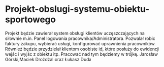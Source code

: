 # Projekt-obslugi-systemu-obiektu-sportowego
Projekt będzie zawierał system obsługi klientów uczęszczających na siłownie m.in. Panel logowania pracownika/Administratora. Pozwalał robic faktury zakupu, wybierać usługi, konfigurować uprawnienia pracowników. Również będzie przydzielał klientom osobiste id, które posłuży do ewidencji wejśc i wyjśc z obiektu itp. Pracować nad tym będziemy w trójkę. Jarosław Górski,Maciek Drożdżal oraz Łukasz Duda
